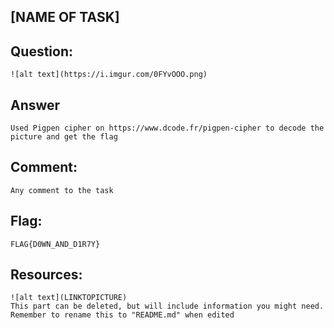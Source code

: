 [NAME OF TASK]
---
Question:
---
	![alt text](https://i.imgur.com/0FYvOOO.png)

Answer
---
	Used Pigpen cipher on https://www.dcode.fr/pigpen-cipher to decode the picture and get the flag


Comment:
---
	Any comment to the task

Flag:
---
	FLAG{D0WN_AND_D1R7Y}

Resources:
---
	![alt text](LINKTOPICTURE)
	This part can be deleted, but will include information you might need.
	Remember to rename this to "README.md" when edited
